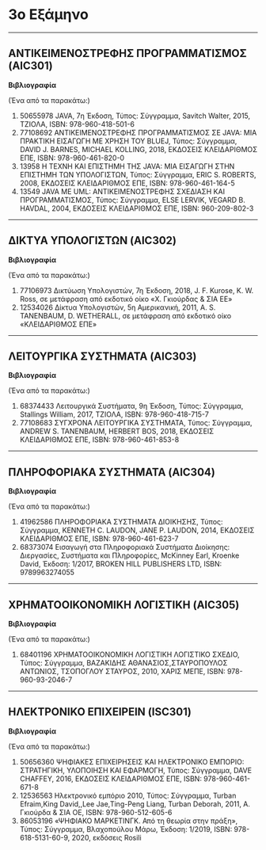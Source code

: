 # 3ο Εξάμηνο
***
## ΑΝΤΙΚΕΙΜΕΝΟΣΤΡΕΦΗΣ ΠΡΟΓΡΑΜΜΑΤΙΣΜΟΣ (AIC301)
**Βιβλιογραφία**

(Ένα από τα παρακάτω:)

1. 50655978 JAVA, 7η Έκδοση, Τύπος: Σύγγραμμα, Savitch Walter, 2015, ΤΖΙΟΛΑ, ISBN: 978-960-418-501-6
2. 77108692 ΑΝΤΙΚΕΙΜΕΝΟΣΤΡΕΦΗΣ ΠΡΟΓΡΑΜΜΑΤΙΣΜΟΣ ΣΕ JAVA: ΜΙΑ ΠΡΑΚΤΙΚΗ ΕΙΣΑΓΩΓΗ ΜΕ ΧΡΗΣΗ ΤΟΥ BLUEJ, Τύπος: Σύγγραμμα, DAVID J. BARNES, MICHAEL KOLLING, 2018, ΕΚΔΟΣΕΙΣ ΚΛΕΙΔΑΡΙΘΜΟΣ ΕΠΕ, ISBN: 978-960-461-820-0
3. 13958 Η ΤΕΧΝΗ ΚΑΙ ΕΠΙΣΤΗΜΗ ΤΗΣ JAVA: ΜΙΑ ΕΙΣΑΓΩΓΗ ΣΤΗΝ ΕΠΙΣΤΗΜΗ ΤΩΝ ΥΠΟΛΟΓΙΣΤΩΝ, Τύπος: Σύγγραμμα, ERIC S. ROBERTS, 2008, ΕΚΔΟΣΕΙΣ ΚΛΕΙΔΑΡΙΘΜΟΣ ΕΠΕ, ISBN: 978-960-461-164-5
4. 13549 JAVA ΜΕ UML: ΑΝΤΙΚΕΙΜΕΝΟΣΤΡΕΦΗΣ ΣΧΕΔΙΑΣΗ ΚΑΙ ΠΡΟΓΡΑΜΜΑΤΙΣΜΟΣ, Τύπος: Σύγγραμμα, ELSE LERVIK, VEGARD B. HAVDAL, 2004, ΕΚΔΟΣΕΙΣ ΚΛΕΙΔΑΡΙΘΜΟΣ ΕΠΕ, ISBN: 960-209-802-3
***
## ΔΙΚΤΥΑ ΥΠΟΛΟΓΙΣΤΩΝ (AIC302)
**Βιβλιογραφία**

(Ένα από τα παρακάτω:)

1. 77106973 Δικτύωση Υπολογιστών, 7η Έκδοση, 2018, J. F. Kurose, K. W. Ross, σε μετάφραση από εκδοτικό οίκο «Χ. Γκιούρδας & ΣΙΑ ΕΕ»
2. 12534026 Δίκτυα Υπολογιστών, 5η Αμερικανική, 2011, A. S. TANENBAUM, D. WETHERALL, σε μετάφραση από εκδοτικό οίκο «ΚΛΕΙΔΑΡΙΘΜΟΣ ΕΠΕ»
***
## ΛΕΙΤΟΥΡΓΙΚΑ ΣΥΣΤΗΜΑΤΑ (AIC303)
**Βιβλιογραφία**

(Ένα από τα παρακάτω:)

1. 68374433 Λειτουργικά Συστήματα, 9η Έκδοση, Τύπος: Σύγγραμμα, Stallings William, 2017, ΤΖΙΟΛΑ, ISBN: 978-960-418-715-7
2. 77108683 ΣΥΓΧΡΟΝΑ ΛΕΙΤΟΥΡΓΙΚΑ ΣΥΣΤΗΜΑΤΑ, Τύπος: Σύγγραμμα, ANDREW S. TANENBAUM, HERBERT BOS, 2018, ΕΚΔΟΣΕΙΣ ΚΛΕΙΔΑΡΙΘΜΟΣ ΕΠΕ, ISBN: 978-960-461-853-8
***
## ΠΛΗΡΟΦΟΡΙΑΚΑ ΣΥΣΤΗΜΑΤΑ (AIC304)
**Βιβλιογραφία**

(Ένα από τα παρακάτω:)

1. 41962586 ΠΛΗΡΟΦΟΡΙΑΚΑ ΣΥΣΤΗΜΑΤΑ ΔΙΟΙΚΗΣΗΣ, Τύπος: Σύγγραμμα, KENNETH C. LAUDON, JANE P. LAUDON, 2014, ΕΚΔΟΣΕΙΣ ΚΛΕΙΔΑΡΙΘΜΟΣ ΕΠΕ, ISBN: 978-960-461-623-7
2. 68373074 Εισαγωγή στα Πληροφοριακά Συστήματα Διοίκησης: Διεργασίες, Συστήματα και Πληροφορίες, McKinney Earl, Kroenke David, Έκδοση: 1/2017, BROKEN HILL PUBLISHERS LTD, ISBN: 9789963274055
***
## ΧΡΗΜΑΤΟΟΙΚΟΝΟΜΙΚΗ ΛΟΓΙΣΤΙΚΗ (AIC305)
**Βιβλιογραφία**

(Ένα από τα παρακάτω:)

1. 68401196 ΧΡΗΜΑΤΟΟΙΚΟΝΟΜΙΚΗ ΛΟΓΙΣΤΙΚΗ ΛΟΓΙΣΤΙΚΟ ΣΧΕΔΙΟ, Τύπος: Σύγγραμμα, ΒΑΖΑΚΙΔΗΣ ΑΘΑΝΑΣΙΟΣ,ΣΤΑΥΡΟΠΟΥΛΟΣ ΑΝΤΩΝΙΟΣ, ΤΣΟΠΟΓΛΟΥ ΣΤΑΥΡΟΣ, 2010, ΧΑΡΙΣ ΜΕΠΕ, ISBN: 978-960-93-2046-7
***
## ΗΛΕΚΤΡΟΝΙΚΟ ΕΠΙΧΕΙΡΕΙΝ (ISC301)
**Βιβλιογραφία**

(Ένα από τα παρακάτω:)

1. 50656360 ΨΗΦΙΑΚΕΣ ΕΠΙΧΕΙΡΗΣΕΙΣ ΚΑΙ ΗΛΕΚΤΡΟΝΙΚΟ ΕΜΠΟΡΙΟ: ΣΤΡΑΤΗΓΙΚΗ, ΥΛΟΠΟΙΗΣΗ ΚΑΙ ΕΦΑΡΜΟΓΗ, Τύπος: Σύγγραμμα, DAVE CHAFFEY, 2016, ΕΚΔΟΣΕΙΣ ΚΛΕΙΔΑΡΙΘΜΟΣ ΕΠΕ, ISBN: 978-960-461-671-8     
2. 12536563 Ηλεκτρονικό εμπόριο 2010, Τύπος: Σύγγραμμα, Turban Efraim,King David,,Lee Jae,Ting-Peng Liang, Turban Deborah, 2011, Α. Γκιούρδα &amp; ΣΙΑ ΟΕ, ISBN: 978-960-512-605-6
3. 86053196 «ΨΗΦΙΑΚΟ ΜΑΡΚΕΤΙΝΓΚ. Από τη θεωρία στην πράξη», Τύπος: Σύγγραμμα, Βλαχοπούλου Μάρω, Έκδοση: 1/2019, ISBN: 978-618-5131-60-9, 2020, εκδόσεις Rosili